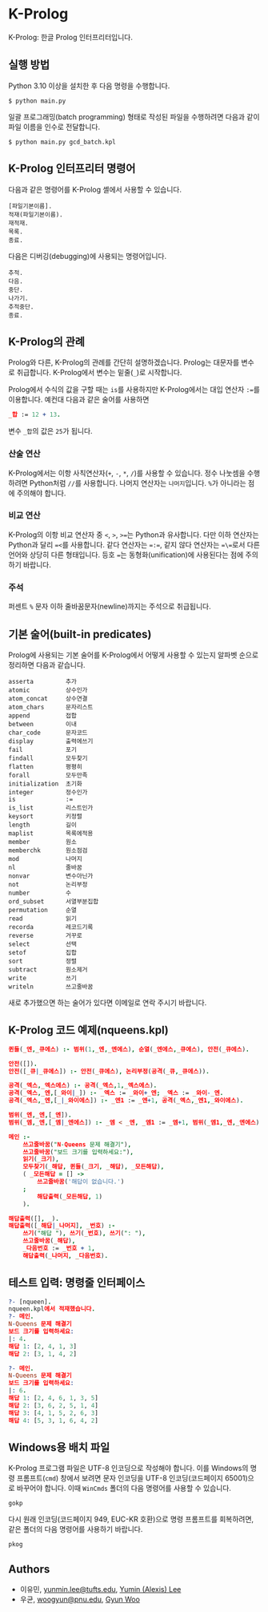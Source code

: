 # K-Prolog


K-Prolog: 한글 Prolog 인터프리터입니다.

## 실행 방법
Python 3.10 이상을 설치한 후 다음 명령을 수행합니다.
``` shell
$ python main.py
```

일괄 프로그래밍(batch programming) 형태로 작성된 파일을 수행하려면 다음과 같이 파일 이름을 인수로 전달합니다.
``` shell
$ python main.py gcd_batch.kpl
```

## K-Prolog 인터프리터 명령어
다음과 같은 명령어를 K-Prolog 셸에서 사용할 수 있습니다.
``` shell
[파일기본이름].
적재(파일기본이름).
재적재.
목록.
종료.
```

다음은 디버깅(debugging)에 사용되는 명령어입니다.
``` shell
추적.
다음.
중단.
나가기.
추적중단.
종료.
```

## K-Prolog의 관례
Prolog와 다른, K-Prolog의 관례를 간단히 설명하겠습니다.
Prolog는 대문자를 변수로 취급합니다. K-Prolog에서 변수는 밑줄(`_`)로 시작합니다.

Prolog에서 수식의 값을 구할 때는 `is`를 사용하지만 K-Prolog에서는 대입 연산자 `:=`를 이용합니다. 예컨대 다음과 같은 술어를 사용하면
```prolog
_합 := 12 + 13.
```
변수 `_합`의 값은 `25`가 됩니다.

### 산술 연산
K-Prolog에서는 이항 사칙연산자(`+`, `-`, `*`, `/`)를 사용할 수 있습니다. 
정수 나눗셈을 수행하려면 Python처럼 `//`를 사용합니다. 
나머지 연산자는 `나머지`입니다. `%`가 아니라는 점에 주의해야 합니다.

### 비교 연산
K-Prolog의 이항 비교 연산자 중 `<`, `>`, `>=`는 Python과 유사합니다.
다만 이하 연산자는 Python과 달리 `=<`를 사용합니다. 
같다 연산자는 `=:=`, 같지 않다 연산자는 `=\=`로서 다른 언어와 상당히 다른 형태입니다.
등호 `=`는 동형화(unification)에 사용된다는 점에 주의하기 바랍니다.

### 주석
퍼센트 `%` 문자 이하 줄바꿈문자(newline)까지는 주석으로 취급됩니다.

## 기본 술어(built-in predicates)
Prolog에 사용되는 기본 술어를 K-Prolog에서 어떻게 사용할 수 있는지 알파벳 순으로 정리하면 다음과 같습니다.
``` shell
asserta         추가
atomic          상수인가
atom_concat     상수연결
atom_chars      문자리스트
append          접합
between         이내
char_code       문자코드
display         출력에쓰기
fail            포기
findall         모두찾기
flatten         평평히
forall          모두만족
initialization  초기화
integer         정수인가
is              :=
is_list         리스트인가
keysort         키정렬
length          길이
maplist         목록에적용
member          원소
memberchk       원소점검
mod             나머지
nl              줄바꿈
nonvar          변수아닌가
not             논리부정
number          수
ord_subset      서열부분집합
permutation     순열
read            읽기
recorda         레코드기록
reverse         거꾸로
select          선택
setof           집합
sort            정렬
subtract        원소제거
write           쓰기
writeln         쓰고줄바꿈
```
새로 추가했으면 하는 술어가 있다면 이메일로 연락 주시기 바랍니다.

<!--
### Mac
Mac 운영체제에서는 dist 폴더의 k-prolog 파일을 터미널에서 다음과 같이 실행합니다.  
표준 Prolog 명령줄 인터페이스를 사용하려면, 다음 명령을 입력하세요:
``` shell
./k-prolog 
```
시작할 때 K-Prolog 파일(.kpl)을 먼저 적재하려면, 다음과 같이 두 번째 인자로 파일 이름을 지정하세요:
``` shell
./k-prolog filename.kpl
```

### Linux
Linux 운영체제에서는 dist 폴더의 k-prolog 파일을 터미널에서 다음과 같이 실행합니다.  
표준 Prolog 명령줄 인터페이스를 사용하려면, 다음 명령을 입력하세요:
``` shell
./k-prolog 
```
시작할 때 K-Prolog 파일(.kpl)을 먼저 적재하려면, 다음과 같이 두 번째 인자로 파일 이름을 지정하세요:
``` shell
./k-prolog filename.kpl
```

### Windows
Windows 운영체제에서는 dist 폴더의 k-prolog.exe 파일을 명령 프롬프트에서 다음과 같이 실행합니다. 
표준 Prolog 명령줄 인터페이스를 사용하려면, 다음 명령을 입력하세요:
```shell
k-prolog.exe
```
시작할 때 K-Prolog 파일(.kpl)을 먼저 로드하려면, 다음과 같이 두 번째 인자로 파일 이름을 지정하세요:
```shell
k-prolog.exe filename.kpl
```
-->


## K-Prolog 코드 예제(nqueens.kpl)
``` prolog
퀸들(_엔,_큐에스) :- 범위(1,_엔,_엔에스), 순열(_엔에스,_큐에스), 안전(_큐에스).

안전([]).
안전([_큐|_큐에스]) :- 안전(_큐에스), 논리부정(공격(_큐,_큐에스)).

공격(_엑스,_엑스에스) :- 공격(_엑스,1,_엑스에스).
공격(_엑스,_엔,[_와이|_]) :- _엑스 := _와이+_엔; _엑스 := _와이-_엔.
공격(_엑스,_엔,[_|_와이에스]) :- _엔1 := _엔+1, 공격(_엑스,_엔1,_와이에스).

범위(_엔,_엔,[_엔]).
범위(_엠,_엔,[_엠|_엔에스]) :- _엠 < _엔, _엠1 := _엠+1, 범위(_엠1,_엔,_엔에스).

메인 :-
    쓰고줄바꿈("N-Queens 문제 해결기"),
    쓰고줄바꿈("보드 크기를 입력하세요:"),
    읽기(_크기),
    모두찾기(_해답, 퀸들(_크기, _해답), _모든해답),
    ( _모든해답 = [] ->
        쓰고줄바꿈('해답이 없습니다.')
    ;
        해답출력(_모든해답, 1)
    ).

해답출력([], _).
해답출력([_해답|_나머지], _번호) :- 
    쓰기("해답 "), 쓰기(_번호), 쓰기(": "),
    쓰고줄바꿈(_해답),
    _다음번호 := _번호 + 1,
    해답출력(_나머지, _다음번호).
```

## 테스트 입력: 명령줄 인터페이스

``` prolog
?- [nqueen].
nqueen.kpl에서 적재했습니다.
?- 메인.
N-Queens 문제 해결기
보드 크기를 입력하세요:
|: 4.
해답 1: [2, 4, 1, 3]
해답 2: [3, 1, 4, 2]

?- 메인.
N-Queens 문제 해결기
보드 크기를 입력하세요:
|: 6.
해답 1: [2, 4, 6, 1, 3, 5]
해답 2: [3, 6, 2, 5, 1, 4]
해답 3: [4, 1, 5, 2, 6, 3]
해답 4: [5, 3, 1, 6, 4, 2]
```

## Windows용 배치 파일
K-Prolog 프로그램 파일은 UTF-8 인코딩으로 작성해야 합니다.
이를 Windows의 명령 프롬프트(`cmd`) 창에서 보려면 문자 인코딩을 UTF-8 인코딩(코드페이지 65001)으로 바꾸어야 합니다.
이때 `WinCmds` 폴더의 다음 명령어를 사용할 수 있습니다.
```
gokp
```
다시 원래 인코딩(코드페이지 949, EUC-KR 호환)으로 명령 프롬프트를 회복하려면, 같은 폴더의 다음 명령어를 사용하기 바랍니다.
```
pkog
```


## Authors
* 이유민, yunmin.lee@tufts.edu, [Yumin (Alexis) Lee](https://www.linkedin.com/in/alexis-yumin-lee)
* 우균, woogyun@pnu.edu, [Gyun Woo](https://github.com/woogyun)
